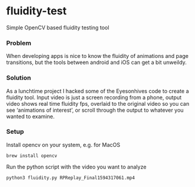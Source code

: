 # fluidity-test
Simple OpenCV based fluidity testing tool

### Problem

When developing apps is nice to know the fluidity of animations and page transitions, but the tools between android and iOS can get a bit unweildy.

### Solution
As a lunchtime project I hacked some of the Eyesonhives code to create a fluidity tool.  Input video is just a screen recording from a phone, output video shows real time fluidity fps, overlaid to the original video so you can see ‘animations of interest’, or scroll through the output to whatever you wanted to examine.

### Setup
Install opencv on your system, e.g. for MacOS

`brew install opencv`

Run the python script with the video you want to analyze

`python3 fluidity.py RPReplay_Final1594317061.mp4`
